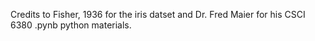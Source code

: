 Credits to Fisher, 1936 for the iris datset and Dr. Fred Maier for his CSCI 6380 .pynb python materials.
